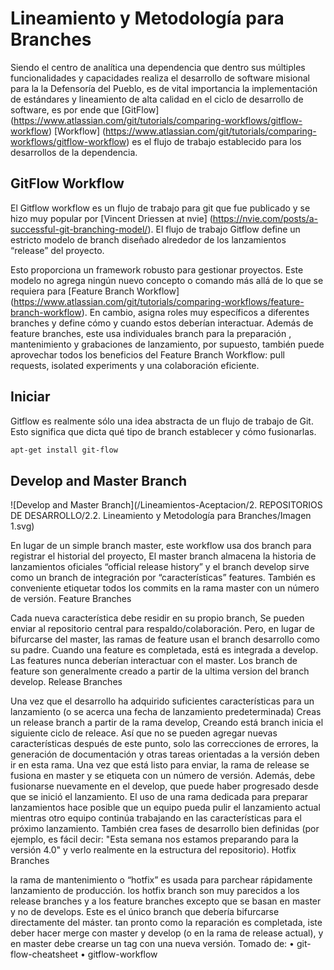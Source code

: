 #	Lineamiento y Metodología para Branches

Siendo el centro de analítica una dependencia que dentro sus múltiples funcionalidades y capacidades realiza el desarrollo de software misional para la la Defensoría del Pueblo, es de vital importancia la implementación de estándares y lineamiento de alta calidad en el ciclo de desarrollo de software, es por ende que [GitFlow] (https://www.atlassian.com/git/tutorials/comparing-workflows/gitflow-workflow) [Workflow] (https://www.atlassian.com/git/tutorials/comparing-workflows/gitflow-workflow) es el flujo de trabajo establecido para los desarrollos de la dependencia.

## GitFlow Workflow
El Gitflow workflow es un flujo de trabajo para git que fue publicado y se hizo muy popular por  [Vincent Driessen at nvie] (https://nvie.com/posts/a-successful-git-branching-model/). El flujo de trabajo Gitflow define un estricto modelo de branch diseñado alrededor de los lanzamientos “release” del proyecto.

Esto proporciona un framework robusto para gestionar proyectos. Este modelo no agrega ningún nuevo concepto o comando más allá de lo que se requiera para [Feature Branch Workflow] (https://www.atlassian.com/git/tutorials/comparing-workflows/feature-branch-workflow). En cambio, asigna roles muy específicos a diferentes branches y define cómo y cuando estos deberían interactuar. Además de feature branches, este usa individuales branch para la preparación , mantenimiento y grabaciones de lanzamiento, por supuesto, también puede aprovechar 	todos los beneficios del Feature Branch Workflow: pull requests, isolated experiments y una colaboración eficiente.

## Iniciar
Gitflow es realmente sólo una idea abstracta de un flujo de trabajo de Git. Esto significa que dicta qué tipo de branch establecer y cómo fusionarlas.

```bash
apt-get install git-flow
```

## Develop and Master Branch

![Develop and Master Branch](/Lineamientos-Aceptacion/2. REPOSITORIOS DE DESARROLLO/2.2. Lineamiento y Metodología para Branches/Imagen 1.svg)

En lugar de un simple branch master, este workflow usa dos branch para registrar el historial del proyecto, El master branch almacena la historia de lanzamientos oficiales “official release history” y el branch develop sirve como un branch de integración por “características” features. También es conveniente etiquetar todos los commits en la rama master con un número de versión.
Feature Branches

Cada nueva característica debe residir en su propio branch, Se pueden enviar al repositorio central para respaldo/colaboración. Pero, en lugar de bifurcarse del master, las ramas de feature usan el branch desarrollo como su padre. Cuando una feature es completada, está es integrada a develop. Las features nunca deberían interactuar con el master. Los branch de feature son generalmente creado a partir de la ultima version del branch develop.
Release Branches

Una vez que el desarrollo ha adquirido suficientes características para un lanzamiento (o se acerca una fecha de lanzamiento predeterminada) Creas un release branch a partir de la rama develop, Creando está branch inicia el siguiente ciclo de releace. Así que no se pueden agregar nuevas características después de este punto, solo las correcciones de errores, la generación de documentación y otras tareas orientadas a la versión deben ir en esta rama. Una vez que está listo para enviar, la rama de release se fusiona en master y se etiqueta con un número de versión. Además, debe fusionarse nuevamente en el develop, que puede haber progresado desde que se inició el lanzamiento.
El uso de una rama dedicada para preparar lanzamientos hace posible que un equipo pueda pulir el lanzamiento actual mientras otro equipo continúa trabajando en las características para el próximo lanzamiento. También crea fases de desarrollo bien definidas (por ejemplo, es fácil decir: "Esta semana nos estamos preparando para la versión 4.0" y verlo realmente en la estructura del repositorio).
Hotfix Branches

la rama de mantenimiento o “hotfix” es usada para parchear rápidamente lanzamiento de producción. los hotfix branch son muy parecidos a los release branches y a los feature branches excepto que se basan en master y no de develops. Este es el único branch que debería bifurcarse directamente del máster. tan pronto como la reparación es completada, iste deber hacer merge con master y develop (o en la rama de release actual), y en master debe crearse un tag con una nueva versión.
Tomado de:
•	git-flow-cheatsheet
•	gitflow-workflow

